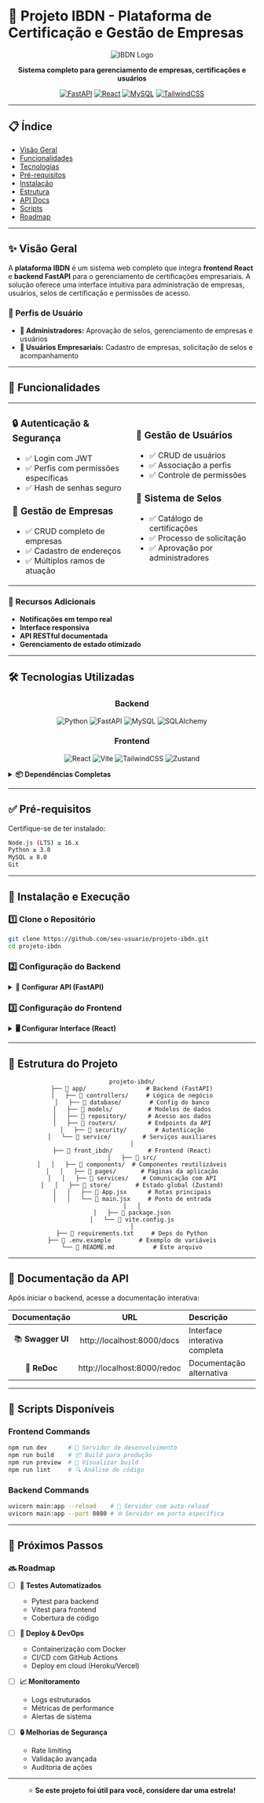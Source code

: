 # 🏢 Projeto IBDN - Plataforma de Certificação e Gestão de Empresas

<div align="center">

![IBDN Logo](https://ibdn.org.br/wp-content/themes/ibdn-theme/assets/images/logo-ibdn.svg)

**Sistema completo para gerenciamento de empresas, certificações e usuários**

[![FastAPI](https://img.shields.io/badge/FastAPI-009688?style=for-the-badge&logo=fastapi&logoColor=white)](https://fastapi.tiangolo.com/)
[![React](https://img.shields.io/badge/React-61DAFB?style=for-the-badge&logo=react&logoColor=black)](https://reactjs.org/)
[![MySQL](https://img.shields.io/badge/MySQL-4479A1?style=for-the-badge&logo=mysql&logoColor=white)](https://www.mysql.com/)
[![TailwindCSS](https://img.shields.io/badge/Tailwind_CSS-38B2AC?style=for-the-badge&logo=tailwind-css&logoColor=white)](https://tailwindcss.com/)

</div>

---

## 📋 Índice

- [Visão Geral](#-visão-geral)
- [Funcionalidades](#-funcionalidades)
- [Tecnologias](#-tecnologias-utilizadas)
- [Pré-requisitos](#-pré-requisitos)
- [Instalação](#-instalação-e-execução)
- [Estrutura](#-estrutura-do-projeto)
- [API Docs](#-documentação-da-api)
- [Scripts](#-scripts-disponíveis)
- [Roadmap](#-próximos-passos)

---

## ✨ Visão Geral

A **plataforma IBDN** é um sistema web completo que integra **frontend React** e **backend FastAPI** para o gerenciamento de certificações empresariais. A solução oferece uma interface intuitiva para administração de empresas, usuários, selos de certificação e permissões de acesso.

### 👥 Perfis de Usuário

- **🔧 Administradores:** Aprovação de selos, gerenciamento de empresas e usuários
- **🏢 Usuários Empresariais:** Cadastro de empresas, solicitação de selos e acompanhamento

---

## 🚀 Funcionalidades

<table>
<tr>
<td width="50%">

### 🔒 **Autenticação & Segurança**
- ✅ Login com JWT
- ✅ Perfis com permissões específicas
- ✅ Hash de senhas seguro

### 🏢 **Gestão de Empresas**
- ✅ CRUD completo de empresas
- ✅ Cadastro de endereços
- ✅ Múltiplos ramos de atuação

</td>
<td width="50%">

### 👥 **Gestão de Usuários**
- ✅ CRUD de usuários
- ✅ Associação a perfis
- ✅ Controle de permissões

### 🏅 **Sistema de Selos**
- ✅ Catálogo de certificações
- ✅ Processo de solicitação
- ✅ Aprovação por administradores

</td>
</tr>
</table>

### 🔔 **Recursos Adicionais**
- **Notificações em tempo real**
- **Interface responsiva**
- **API RESTful documentada**
- **Gerenciamento de estado otimizado**

---

## 🛠️ Tecnologias Utilizadas

<div align="center">

### Backend
![Python](https://img.shields.io/badge/Python-3776AB?style=flat-square&logo=python&logoColor=white)
![FastAPI](https://img.shields.io/badge/FastAPI-009688?style=flat-square&logo=fastapi&logoColor=white)
![MySQL](https://img.shields.io/badge/MySQL-4479A1?style=flat-square&logo=mysql&logoColor=white)
![SQLAlchemy](https://img.shields.io/badge/SQLAlchemy-D71F00?style=flat-square&logo=sqlalchemy&logoColor=white)

### Frontend
![React](https://img.shields.io/badge/React-61DAFB?style=flat-square&logo=react&logoColor=black)
![Vite](https://img.shields.io/badge/Vite-B73BFE?style=flat-square&logo=vite&logoColor=white)
![TailwindCSS](https://img.shields.io/badge/Tailwind_CSS-38B2AC?style=flat-square&logo=tailwind-css&logoColor=white)
![Zustand](https://img.shields.io/badge/Zustand-FF6B6B?style=flat-square&logo=zustand&logoColor=white)

</div>

<details>
<summary><b>📦 Dependências Completas</b></summary>

#### Backend
- **FastAPI** - Framework web moderno
- **SQLAlchemy** - ORM para Python
- **MySQL** - Banco de dados relacional
- **Uvicorn** - Servidor ASGI
- **Pydantic** - Validação de dados
- **Python-Jose** - Manipulação de JWT
- **Passlib** - Hash de senhas
- **Alembic** - Migrações de banco (opcional)

#### Frontend
- **React** - Biblioteca UI
- **Vite** - Build tool e dev server
- **Zustand** - Gerenciamento de estado
- **TailwindCSS** - Framework CSS
- **React Router** - Roteamento
- **Axios** - Cliente HTTP
- **JWT Decode** - Decodificação de tokens

</details>

---

## ✅ Pré-requisitos

Certifique-se de ter instalado:

```bash
Node.js (LTS) ≥ 16.x
Python ≥ 3.8
MySQL ≥ 8.0
Git
```

---

## 🚀 Instalação e Execução

### 1️⃣ Clone o Repositório

```bash
git clone https://github.com/seu-usuario/projeto-ibdn.git
cd projeto-ibdn
```

### 2️⃣ Configuração do Backend

<details>
<summary><b>🔧 Configurar API (FastAPI)</b></summary>

#### Ambiente Virtual
```bash
python -m venv venv
source venv/bin/activate  # Linux/Mac
# ou
.\venv\Scripts\activate   # Windows
```

#### Variáveis de Ambiente
Crie o arquivo `.env` na raiz:

```env
# Database
DB_USER=seu_usuario
DB_PASSWORD=sua_senha
DB_HOST=localhost
DB_PORT=5432
DB_NAME=ibdn_db

# Security
SECRET_KEY=sua-chave-muito-secreta-aqui
ALLOWED_ORIGINS=http://localhost:5173

# Admin Default
ADMIN_EMAIL=admin@example.com
ADMIN_PASSWORD=senha_forte_123
```

#### Instalação e Execução
```bash
pip install -r requirements.txt
uvicorn main:app --reload
```

✅ **API disponível em:** http://localhost:8000

</details>

### 3️⃣ Configuração do Frontend

<details>
<summary><b>🖥️ Configurar Interface (React)</b></summary>

#### Navegue para o diretório
```bash
cd front_ibdn
```

#### Variáveis de Ambiente
Crie o arquivo `.env`:

```env
VITE_API_URL=http://localhost:8000
```

#### Instalação e Execução
```bash
npm install
# ou
yarn install

npm run dev
# ou
yarn dev
```

✅ **App disponível em:** http://localhost:5173

</details>

---

## 📁 Estrutura do Projeto

<div align="center">

```
projeto-ibdn/
├── 📂 app/                 # Backend (FastAPI)
│   ├── 📁 controllers/     # Lógica de negócio
│   ├── 📁 database/        # Config do banco
│   ├── 📁 models/          # Modelos de dados
│   ├── 📁 repository/      # Acesso aos dados
│   ├── 📁 routers/         # Endpoints da API
│   ├── 📁 security/        # Autenticação
│   └── 📁 service/         # Serviços auxiliares
│
├── 📂 front_ibdn/          # Frontend (React)
│   ├── 📁 src/
│   │   ├── 📁 components/  # Componentes reutilizáveis
│   │   ├── 📁 pages/       # Páginas da aplicação
│   │   ├── 📁 services/    # Comunicação com API
│   │   ├── 📁 store/       # Estado global (Zustand)
│   │   ├── 📄 App.jsx      # Rotas principais
│   │   └── 📄 main.jsx     # Ponto de entrada
│   │
│   ├── 📄 package.json
│   └── 📄 vite.config.js
│
├── 📄 requirements.txt     # Deps do Python
├── 📄 .env.example        # Exemplo de variáveis
└── 📄 README.md           # Este arquivo
```

</div>

---

## 📜 Documentação da API

Após iniciar o backend, acesse a documentação interativa:

<div align="center">

| Documentação | URL | Descrição |
|:---:|:---:|:---|
| 📚 **Swagger UI** | http://localhost:8000/docs | Interface interativa completa |
| 📖 **ReDoc** | http://localhost:8000/redoc | Documentação alternativa |

</div>

---

## 🧪 Scripts Disponíveis

### Frontend Commands

```bash
npm run dev      # 🚀 Servidor de desenvolvimento
npm run build    # 📦 Build para produção
npm run preview  # 👀 Visualizar build
npm run lint     # 🔍 Análise de código
```

### Backend Commands

```bash
uvicorn main:app --reload    # 🔄 Servidor com auto-reload
uvicorn main:app --port 8080 # 🌐 Servidor em porta específica
```

---

## 🧭 Próximos Passos

### 🔜 Roadmap

- [ ] **🧪 Testes Automatizados**
  - Pytest para backend
  - Vitest para frontend
  - Cobertura de código

- [ ] **🚀 Deploy & DevOps**
  - Containerização com Docker
  - CI/CD com GitHub Actions
  - Deploy em cloud (Heroku/Vercel)

- [ ] **📈 Monitoramento**
  - Logs estruturados
  - Métricas de performance
  - Alertas de sistema

- [ ] **🔒 Melhorias de Segurança**
  - Rate limiting
  - Validação avançada
  - Auditoria de ações

---

<div align="center">


⭐ **Se este projeto foi útil para você, considere dar uma estrela!**

</div>

